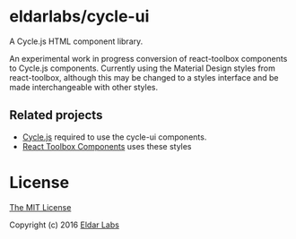 eldarlabs/cycle-ui
====

A Cycle.js HTML component library.

An experimental work in progress conversion of react-toolbox components to
Cycle.js components. Currently using the Material Design styles from react-toolbox, although this may be changed to a styles interface and be made interchangeable with other styles.

Related projects
----------------

- [Cycle.js](http://cycle.js.org) required to use the cycle-ui components.
- [React Toolbox Components](http://react-toolbox.com/#/components) uses these styles

License
=======

[The MIT License](https://raw.githubusercontent.com/eldarlabs/cycle-ui/master/LICENSE)

Copyright (c) 2016 [Eldar Labs](https://eldarlabs.com)

